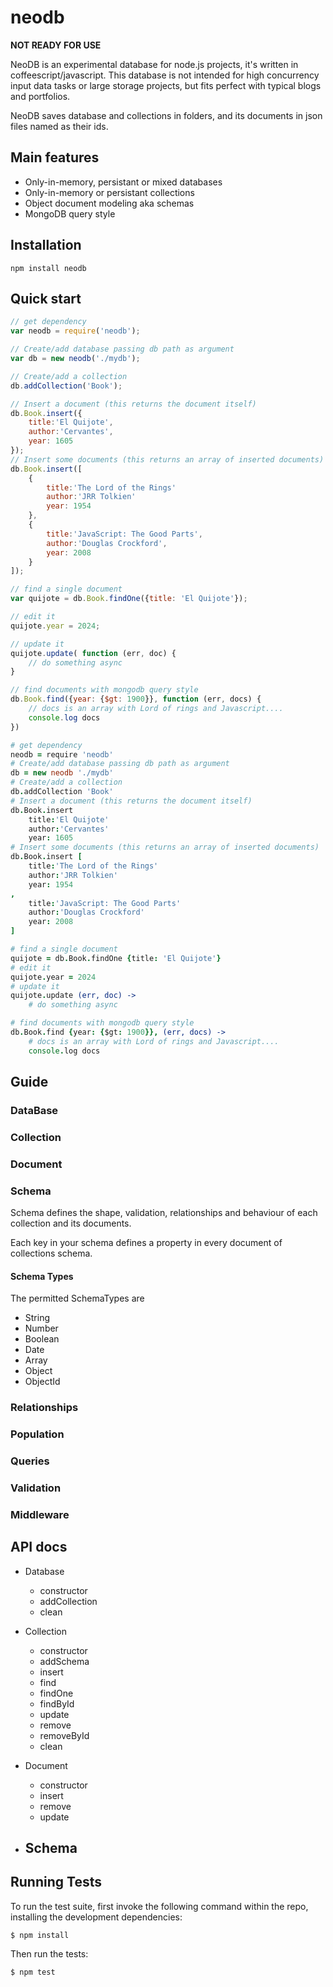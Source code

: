 neodb
=====


**NOT READY FOR USE**

NeoDB is an experimental database for node.js projects, it's written in coffeescript/javascript. This database is not intended for high concurrency input data tasks or large storage projects, but fits perfect with typical blogs and portfolios.

NeoDB saves database and collections in folders, and its documents in json files named as their ids.

## Main features

- Only-in-memory, persistant or mixed databases
- Only-in-memory or persistant collections
- Object document modeling aka schemas
- MongoDB query style



## Installation

```
npm install neodb
```

## Quick start

```js
// get dependency
var neodb = require('neodb');

// Create/add database passing db path as argument
var db = new neodb('./mydb');

// Create/add a collection
db.addCollection('Book');

// Insert a document (this returns the document itself)
db.Book.insert({
	title:'El Quijote',
	author:'Cervantes',
	year: 1605
});
// Insert some documents (this returns an array of inserted documents)
db.Book.insert([
	{
		title:'The Lord of the Rings'
		author:'JRR Tolkien'
		year: 1954
	},
	{
		title:'JavaScript: The Good Parts',
		author:'Douglas Crockford',
		year: 2008
	}
]);

// find a single document
var quijote = db.Book.findOne({title: 'El Quijote'});

// edit it
quijote.year = 2024;

// update it
quijote.update( function (err, doc) {
	// do something async
}

// find documents with mongodb query style
db.Book.find({year: {$gt: 1900}}, function (err, docs) {
	// docs is an array with Lord of rings and Javascript....
	console.log docs
})
```


```coffee
# get dependency
neodb = require 'neodb'
# Create/add database passing db path as argument
db = new neodb './mydb'
# Create/add a collection
db.addCollection 'Book'
# Insert a document (this returns the document itself)
db.Book.insert
	title:'El Quijote'
	author:'Cervantes'
	year: 1605
# Insert some documents (this returns an array of inserted documents)
db.Book.insert [
	title:'The Lord of the Rings'
	author:'JRR Tolkien'
	year: 1954
,
	title:'JavaScript: The Good Parts'
	author:'Douglas Crockford'
	year: 2008
]

# find a single document
quijote = db.Book.findOne {title: 'El Quijote'}
# edit it
quijote.year = 2024
# update it
quijote.update (err, doc) ->
	# do something async

# find documents with mongodb query style
db.Book.find {year: {$gt: 1900}}, (err, docs) ->
	# docs is an array with Lord of rings and Javascript....
	console.log docs
```






## Guide

### DataBase
### Collection
### Document
### Schema

Schema defines the shape, validation, relationships and behaviour of each collection and its documents.

Each key in your schema defines a property in every document of collections schema.

#### Schema Types

The permitted SchemaTypes are
- String
- Number
- Boolean
- Date
- Array
- Object
- ObjectId

### Relationships
### Population
### Queries
### Validation
### Middleware

## API docs

- Database
	- constructor
	- addCollection
	- clean

- Collection
	- constructor
	- addSchema
	- insert
	- find
	- findOne
	- findById
	- update
	- remove
	- removeById
	- clean

- Document
	- constructor
	- insert
	- remove
	- update

- Schema
	-


## Running Tests

To run the test suite, first invoke the following command within the repo, installing the development dependencies:

```
$ npm install
```

Then run the tests:

```
$ npm test
```
